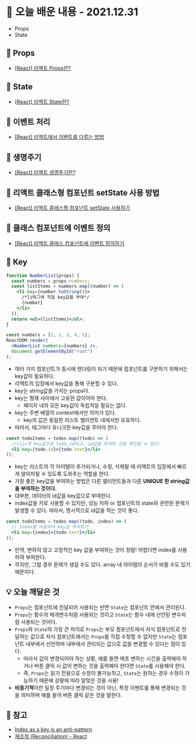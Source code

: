 # 📖 오늘 배운 내용 - 2021.12.31

- Props
- State

## 📝 Props

- [[React] 리액트 Props란?](https://lakelouise.tistory.com/259)

## 📝 State

- [[React] 리액트 State란?](https://lakelouise.tistory.com/260)

## 📝 이벤트 처리

- [[React] 리액트에서 이벤트를 다루는 방법](https://lakelouise.tistory.com/261)

## 📝 생명주기

- [[React] 리액트 생명주기란?](https://lakelouise.tistory.com/262)

## 📝 리액트 클래스형 컴포넌트 setState 사용 방법

- [[React] 리액트 클래스형 컴포넌트 setState 사용하기](https://lakelouise.tistory.com/263)

## 📝 클래스 컴포넌트에 이벤트 정의

- [[React] 리액트 클래스 컴포넌트에 이벤트 정의하기](https://lakelouise.tistory.com/264)

## 📝 Key

```jsx
function NumberList(props) {
  const numbers = props.numbers;
  const listItems = numbers.map((number) => (
    <li key={number.toString()}>
      /*li태그에 직접 key값을 부여*/
      {number}
    </li>
  ));
  return <ul>{listItems}</ul>;
}

const numbers = [1, 2, 3, 4, 5];
ReactDOM.render(
  <NumberList numbers={numbers} />,
  document.getElementById("root")
);
```

- 여러 가지 컴포넌트가 동시에 렌더링이 되기 때문에 컴포넌트를 구분하기 위해서는 key값이 필요하다.
- 리액트의 입장에서 key값을 통해 구분할 수 있다.
- key는 string값을 가지는 props다.
- key는 형제 사이에서 고유한 값이어야 한다.
  - 페이지 내의 모든 key값이 독립적일 필요는 없다.
- key는 주변 배열의 context에서만 의미가 있다.
  - key의 값은 동일한 리스트 엘리먼트 내에서만 유효하다.
- 따라서, 태그마다 유니크한 key값을 주어야 한다.

```jsx
const todoItems = todos.map((todo) => (
  //<li>의 key값으로 todo.id라고, id값을 부여한 것을 확인할 수 있다.
  <li key={todo.id}>{todo.text}</li>
));
```

- key는 리스트의 각 아이템이 추가되거나, 수정, 삭제될 때 리액트의 입장에서 빠르게 알아차릴 수 있도록 도와주는 역할을 한다.
- 가장 좋은 key값을 부여하는 방법은 다른 엘리먼트들과 다른 **UNIQUE 한 string값을 부여하는 것이다.**
- 대부분, 데이터의 id값을 key값으로 부여한다.
- index값을 키로 사용할 수 있지만, 성능 저하 or 컴포넌트의 state와 관련한 문제가 발생할 수 있다. 따라서, 명시적으로 id값을 적는 것이 좋다.

```jsx
const todoItems = todos.map((todo, index) => (
  // index를 이용하여 key값 부여하기
  <li key={index}>{todo.text}</li>
));
```

- 만약, 변하지 않고 고정적인 key 값을 부여하는 것이 정말! 어렵다면 index를 사용하여 부여한다.
- 하지만, 그럴 경우 문제가 생길 수도 있다. array 내 아이템의 순서가 바뀔 수도 있기 때문이다.

## 💡 오늘 깨달은 것

- `Props`는 컴포넌트에 전달되어 사용되는 반면 `State`는 컴포넌트 안에서 관리된다.
- `Props`는 함수의 매개변수처럼 사용되는 것이고 `State`는 함수 내에 선언된 변수처럼 사용되는 것이다.
- `Props`와 `State`의 가장 큰 차이로 `Props`는 부모 컴포넌트에서 자식 컴포넌트로 전달하는 값으로 자식 컴포넌트에서는 `Props`를 직접 수정할 수 없지만 `State`는 컴포넌트 내부에서 선언하며 내부에서 관리되는 값으로 값을 변경할 수 있다는 점이 있다.
  - 따라서 값이 변경되어야 하는 상황, 예를 들면 매초 변하는 시간을 출력해야 하거나 버튼 클릭 시 값이 변하는 것을 출력해야 한다면 `State`를 사용해야 한다.
  - 즉, `Props`는 읽기 전용으로 수정이 불가능하고, `State`는 원하는 경우 수정이 가능하기 때문에 상황에 따라 알맞은 것을 사용!
- **비동기적**이란 일정 주기마다 변경되는 것이 아닌, 특정 이벤트를 통해 변경되는 것을 의미하며 예를 들어 버튼 클릭 같은 것을 말한다.

## 📌 참고

- [Index as a key is an anti-pattern](https://robinpokorny.medium.com/index-as-a-key-is-an-anti-pattern-e0349aece318)
- [재조정 (Reconciliation) - React](https://reactjs-kr.firebaseapp.com/docs/reconciliation.html#recursing-on-children)
